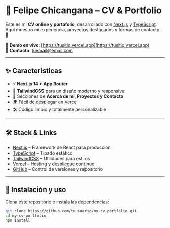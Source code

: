 # 💼 Felipe Chicangana – CV & Portfolio

Este es mi **CV online y portafolio**, desarrollado con [Next.js](https://nextjs.org/) y [TypeScript](https://www.typescriptlang.org/).  
Aquí muestro mi experiencia, proyectos destacados y formas de contacto. 🚀  

🔗 **Demo en vivo**: [https://tusitio.vercel.app](https://tusitio.vercel.app)  
📧 **Contacto**: [tuemail@email.com](mailto:tuemail@email.com)  

---

## ✨ Características

- ⚡ **Next.js 14 + App Router**  
- 🎨 **TailwindCSS** para un diseño moderno y responsive  
- 📂 Secciones de **Acerca de mí, Proyectos y Contacto**  
- 🌍 Fácil de desplegar en [Vercel](https://vercel.com/)  
- 🛠️ Código limpio y totalmente personalizable  

---

## 🛠️ Stack & Links

- [Next.js](https://nextjs.org/) – Framework de React para producción  
- [TypeScript](https://www.typescriptlang.org/) – Tipado estático  
- [TailwindCSS](https://tailwindcss.com/) – Utilidades para estilos  
- [Vercel](https://vercel.com/) – Hosting y despliegue continuo  
- [GitHub](https://github.com/) – Control de versiones y repositorio  

---

## 🚀 Instalación y uso

Clona este repositorio e instala las dependencias:

```bash
git clone https://github.com/tuusuario/my-cv-portfolio.git
cd my-cv-portfolio
npm install


